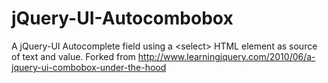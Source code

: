 jQuery-UI-Autocombobox
======================

A jQuery-UI Autocomplete field using a &lt;select> HTML element as source of text and value. Forked from http://www.learningjquery.com/2010/06/a-jquery-ui-combobox-under-the-hood